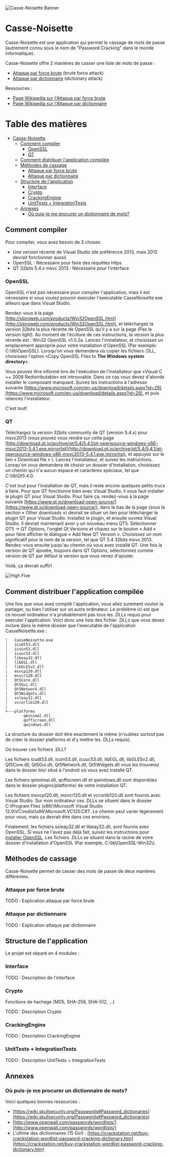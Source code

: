 ![Casse-Noisette Banner](https://github.com/440-H15/EQ16-TP3/blob/master/Documents/banner.png)

# Casse-Noisette

Casse-Noisette est une application qui permet le cassage de mots de passe (autrement connu sous le nom de "Password Cracking" dans le monde informatique). 

Casse-Noisette offre 2 manières de casser une liste de mots de passe :

* [Attaque par force brute](#attaque-par-force-brute) (brute force attack)
* [Attaque par dictionnaire](#attaque-par-dictionnaire) (dictionary attack)

Ressources :

* [Page Wikipedia sur l'Attaque par force brute](http://fr.wikipedia.org/wiki/Attaque_par_force_brute)
* [Page Wikipedia sur l'Attaque par dictionnaire](http://fr.wikipedia.org/wiki/Attaque_par_dictionnaire)

Table des matières
=================

  * [Casse-Noisette](#casse-noisette)
    * [Comment compiler](#comment-compiler)
      * [OpenSSL](#openssl)
      * [QT](#qt)
    * [Comment distribuer l'application compilée](comment-distribuer-lapplication-compil%C3%A9e) 
    * [Méthodes de cassage](#m%C3%A9thodes-de-cassage)
      * [Attaque par force brute](#attaque-par-force-brute)
      * [Attaque par dictionnaire](#attaque-par-dictionnaire)
    * [Structure de l'application](#structure-de-lapplication)
      * [Interface](#interface)
      * [Crypto](#crypto)
      * [CrackingEngine](#crackingengine)
      * [UnitTests + IntegrationTests](#unittests--integrationtests)
    * [Annexes](#annexes)
      * [Où puis-je me procurer un dictionnaire de mots?](#o%C3%B9-puis-je-me-procurer-un-dictionnaire-de-mots)

## Comment compiler

Pour compiler, vous avez besoin de 3 choses:

* Une version récente de Visual Studio (de préférence 2013, mais 2012 devrait fonctionner aussi)
* OpenSSL : Nécessaire pour faire des requêtes https
* QT 32bits 5.4.x msvc 2013 : Nécessaire pour l'interface

### OpenSSL

OpenSSL n'est pas nécessaire pour compiler l'application, mais il est nécessaire si vous voulez pouvoir éxecuter l'executable CasseNoisette.exe ailleurs que dans Visual Studio.

Rendez-vous à la page [http://slproweb.com/products/Win32OpenSSL.html](http://slproweb.com/products/Win32OpenSSL.html), et téléchargez la version 32bits la plus récente de OpenSSL qu'il y a sur la page (Pas la version light). Au moment de l'écriture de ces instructions, la version la plus récente est : Win32 OpenSSL v1.0.2a. Lancez l'installateur, et choisissez un emplacement approprié pour votre installation d'OpenSSL (Par exemple: C:\lib\OpenSSL). Lorsqu'on vous demandera où copier les fichiers .DLL, choisissez l'option «Copy OpenSSL Files to **The Windows system directory**».

Vous pouvez être informé lors de l'exécution de l'installateur que «Visual C ++ 2008 Redistributable» est introuvable. Dans ce cas vous devez d'abords installer le composant manquant. Suivez les instructions à l'adresse suivante [https://www.microsoft.com/en-us/download/details.aspx?id=29](https://www.microsoft.com/en-us/download/details.aspx?id=29), et puis relancez l'installateur.

C'est tout!

### QT

Téléchargez la version 32bits community de QT (version 5.4.x) pour msvc2013 (vous pouvez vous rendre sur cette page [http://download.qt.io/archive/qt/5.4/5.4.1/qt-opensource-windows-x86-msvc2013-5.4.1.exe.mirrorlist](http://download.qt.io/archive/qt/5.4/5.4.1/qt-opensource-windows-x86-msvc2013-5.4.1.exe.mirrorlist), et appuyez sur le lien « Download file » ). Lancez l'installateur, et suivez les instructions. Lorsqu'on vous demandera de choisir un dossier d'installation, choisissez un chemin qui n'a aucun espace et caractères spéciaux, tel que C:\lib\Qt5.4.0. 

C'est tout pour l'installation de QT, mais il reste encore quelques petits trucs à faire. Pour que QT fonctionne bien avec Visual Studio, il vous faut installer le plugin QT pour Visual Studio. Pour faire ça, rendez-vous à la page suivante [https://www.qt.io/download-open-source/](https://www.qt.io/download-open-source/), dans le bas de la page (sous la section « Other downloads ») devrait se situer un lien pour télécharger le plugin QT pour Visual Studio. Installez le plugin, et ensuite ouvrez Visual Studio. Il devrait maintenant avoir y un nouveau menu QT5. Sélectionner QT5 -> QT Options, l'onglet Qt Versions et cliquez sur le bouton « Add » pour faire afficher le dialogue « Add New QT Version ». Choisissez un nom significatif pour le nom de la version, tel que QT 5.4 32bits msvc 2013. Rendez-vous ensuite jusqu'au chemin où vous avez installé QT. Une fois la version de QT ajoutée, toujours dans QT Options, sélectionnez comme version de QT par défaut la version que vous venez d'ajouter.

Voilà, ça devrait suffir!

![High Five](http://www.petitpetitgamin.com/wp-content/uploads/2011/02/high-fivepicture.png)

## Comment distribuer l'application compilée

Une fois que vous avez compilé l'application, vous allez surement vouloir la partager, ou bien l'utiliser sur un autre ordinateur. Le problème ici est que ce nouvel ordinateur n'a probablement pas tous les .DLLs requis pour executer l'application. Voici donc une liste des fichier .DLLs que vous devez inclure dans le même dossier que l'executable de l'application CasseNoisette.exe :

	¦   CasseNoisette.exe
	¦   icudt53.dll
	¦   icuin53.dll
	¦   icuuc53.dll
	¦   libeay32.dll
	¦   libEGL.dll
	¦   libGLESv2.dll
	¦   msvcp120.dll
	¦   msvcr120.dll
	¦   Qt5Core.dll
	¦   Qt5Gui.dll
	¦   Qt5Network.dll
	¦   Qt5Widgets.dll
	¦   ssleay32.dll
	¦   vccorlib120.dll
	¦
	+---platforms
    	    qminimal.dll
        	qoffscreen.dll
        	qwindows.dll

La structure du dossier doit être exactement la même (n'oubliez surtout pas de créer le dossier platforms et d'y mettre les .DLLs requis).

Où trouver ces fichiers .DLL?

Les fichiers icudt53.dll, icuin53.dll, icuuc53.dll, libEGL.dll, libGLESv2.dll, Qt5Core.dll, Qt5Gui.dll, Qt5Network.dll, Qt5Widgets.dll vous les trouverez dans le dossier bin/ situé à l'endroit où vous avez installé QT.

Les fichiers qminimal.dll, qoffscreen.dll et qwindows.dll sont disponibles dans le dossier plugins/platforms/ de votre installation QT.

Les fichiers msvcp120.dll, msvcr120.dll et vccorlib120.dll sont fournis avec Visual Studio. Sur mon ordinateur ces .DLLs se situent dans le dossier C:\Program Files (x86)\Microsoft Visual Studio 12.0\VC\redist\x86\Microsoft.VC120.CRT. Le chemin peut varier légèrement pour vous, mais ça devrait être dans ces environs.

Finalement, les fichiers ssleay32.dll et libeay32.dll, sont fournis avec OpenSSL. Si vous ne l'avez pas déjà fait, suivez les instructions pour [installer OpenSSL](#openssl). Les fichiers .DLLs se situent dans la racine de votre dossier d'installation d'OpenSSL (Par exemple, C:\lib\OpenSSL-Win32\\).

## Méthodes de cassage

Casse-Noisette permet de casser des mots de passe de deux manières différentes.

### Attaque par force brute

TODO : Explication attaque par force brute

### Attaque par dictionnaire

TODO : Explication attaque par dictionnaire

## Structure de l'application

Le projet est séparé en 4 modules :

### Interface

TODO : Description de l'interface

### Crypto

Fonctions de hachage (MD5, SHA-256, SHA-512, ...)

TODO : Description Crypto

### CrackingEngine

TODO : Description CrackingEngine

### UnitTests + IntegrationTests

TODO : Description UnitTests + IntegrationTests 

## Annexes

### Où puis-je me procurer un dictionnaire de mots?

Voici quelques bonnes ressources :

* [https://wiki.skullsecurity.org/Passwords#Password_dictionaries](https://wiki.skullsecurity.org/Passwords#Password_dictionaries)
* [http://www.openwall.com/passwords/wordlists/](http://www.openwall.com/passwords/wordlists/)
* L'ultime des dictionnaires (15 Go!) : [https://crackstation.net/buy-crackstation-wordlist-password-cracking-dictionary.htm](https://crackstation.net/buy-crackstation-wordlist-password-cracking-dictionary.htm)
